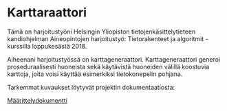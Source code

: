 # Karttaraattori

Tämä on harjoitustyöni Helsingin Yliopiston tietojenkäsittelytieteen kandiohjelman Aineopintojen harjoitustyö: Tietorakenteet ja algoritmit -kurssilla loppukesästä 2018.

Aiheenani harjoitustyössä on karttageneraattori. Karttageneraattori generoi proseduraalisesti huoneista sekä käytävistä huoneiden välillä koostuvia karttoja, joita voisi käyttää esimerkiksi tietokonepelin pohjana.

Tarkemmat kuvaukset löytyvät projektin dokumentaatiosta:

[Määrittelydokumentti]()

